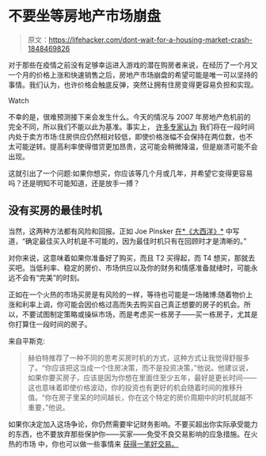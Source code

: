 # 不要坐等房地产市场崩盘

> 原文：<https://lifehacker.com/dont-wait-for-a-housing-market-crash-1848469826>

对于那些在疫情之前没有足够幸运进入游戏的潜在购房者来说，在经历了一个月又一个月的价格上涨和快速销售之后，房地产市场崩盘的希望可能是唯一可以坚持的事情。我们认为，也许价格会触底反弹，突然让拥有住房变得更容易负担和实现。

Watch

不幸的是，很难预测接下来会发生什么。今天的情况与 2007 年房地产危机前的 完全不同，所以我们不能以此为基准。事实上， [许多专家认为](https://www.nbcnews.com/business/economy/expect-housing-market-now-fed-signaled-rate-hike-rcna13401) 我们将在一段时间内处于卖方市场:住房供应仍然相对较低，即使价格涨幅不会保持在两位数，也不太可能逆转。提高利率使得借贷更加昂贵，这可能会稍微降温，但是崩溃可能不会出现。

这就引出了一个问题:如果你想买，你应该等几个月或几年，并希望它变得更容易吗？还是明知不可能知道，还是放手一搏？

## 没有买房的最佳时机

当然，这两种方法都有风险和回报。正如 Joe Pinsker [在*《大西洋》*](https://www.theatlantic.com/family/archive/2022/01/when-good-time-buy-house/621409/) 中写道，“确定最佳买入时机是不可能的，因为最佳时机只有在回顾时才是清晰的。”

对你来说，这意味着如果你准备好了购买，而且 T2 买得起，而 T4 想买，那就去买吧。当低利率、稳定的房价、市场供应以及你的财务和情感准备就绪时，可能永远不会有“完美”的时刻。

正如在一个火热的市场买房是有风险的一样，等待也可能是一场赌博:随着物价上涨和利率上调，你可能会因价格过高而失去购买自己真正想要的房子的机会。所以，不要试图制定策略或操纵市场，而是考虑买一栋房子——买一栋房子，尤其是你打算住一段时间的房子。

来自平斯克:

> 赫伯特推荐了一种不同的思考买房时机的方式，这种方式让我觉得舒服多了。“你应该把这当成一个住房决策，而不是投资决策，”他说。他建议说，如果你要买房子，应该是因为你想在里面住至少五年，最好是更长时间——这也意味着即使价格波动，你的投资也有更好的机会随着时间的推移升值。“你在房子里呆的时间越长，你在这个特定的房价周期中的时机就越不重要，”他说。

如果你决定加入这场争论，你仍然需要牢记财务影响。不要买超出你实际承受能力的东西，也不要放弃那些保护你——买家——免受不良交易影响的应急措施。在火热的市场 中，你也可以做一些事情来 [获得一笔好交易。](https://lifehacker.com/how-to-buy-property-in-a-hot-housing-market-1846919816)